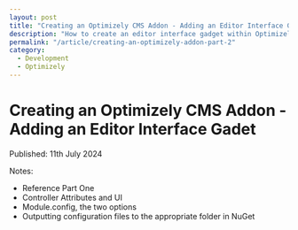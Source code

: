 ```yaml
---
layout: post
title: "Creating an Optimizely CMS Addon - Adding an Editor Interface Gadet"
description: "How to create an editor interface gadget within Optimizely CMS PAAS Core."
permalink: "/article/creating-an-optimizely-addon-part-2"
category:
  - Development
  - Optimizely
---
```


# Creating an Optimizely CMS Addon - Adding an Editor Interface Gadet

Published: 11th July 2024

Notes:

- Reference Part One
- Controller Attributes and UI
- Module.config, the two options
- Outputting configuration files to the appropriate folder in NuGet